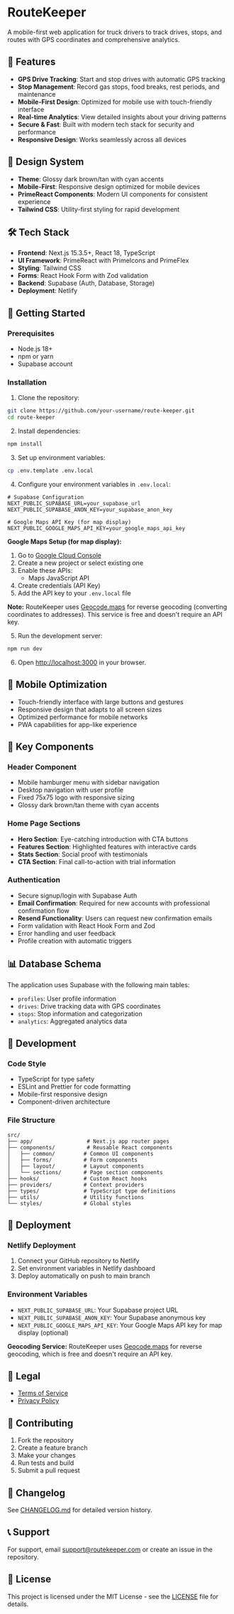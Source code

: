 # RouteKeeper

A mobile-first web application for truck drivers to track drives, stops, and routes with GPS coordinates and comprehensive analytics.

## 🚛 Features

- **GPS Drive Tracking**: Start and stop drives with automatic GPS tracking
- **Stop Management**: Record gas stops, food breaks, rest periods, and maintenance
- **Mobile-First Design**: Optimized for mobile use with touch-friendly interface
- **Real-time Analytics**: View detailed insights about your driving patterns
- **Secure & Fast**: Built with modern tech stack for security and performance
- **Responsive Design**: Works seamlessly across all devices

## 🎨 Design System

- **Theme**: Glossy dark brown/tan with cyan accents
- **Mobile-First**: Responsive design optimized for mobile devices
- **PrimeReact Components**: Modern UI components for consistent experience
- **Tailwind CSS**: Utility-first styling for rapid development

## 🛠 Tech Stack

- **Frontend**: Next.js 15.3.5+, React 18, TypeScript
- **UI Framework**: PrimeReact with PrimeIcons and PrimeFlex
- **Styling**: Tailwind CSS
- **Forms**: React Hook Form with Zod validation
- **Backend**: Supabase (Auth, Database, Storage)
- **Deployment**: Netlify

## 🚀 Getting Started

### Prerequisites

- Node.js 18+
- npm or yarn
- Supabase account

### Installation

1. Clone the repository:

```bash
git clone https://github.com/your-username/route-keeper.git
cd route-keeper
```

2. Install dependencies:

```bash
npm install
```

3. Set up environment variables:

```bash
cp .env.template .env.local
```

4. Configure your environment variables in `.env.local`:

```env
# Supabase Configuration
NEXT_PUBLIC_SUPABASE_URL=your_supabase_url
NEXT_PUBLIC_SUPABASE_ANON_KEY=your_supabase_anon_key

# Google Maps API Key (for map display)
NEXT_PUBLIC_GOOGLE_MAPS_API_KEY=your_google_maps_api_key
```

**Google Maps Setup (for map display):**
1. Go to [Google Cloud Console](https://console.cloud.google.com/)
2. Create a new project or select existing one
3. Enable these APIs:
   - Maps JavaScript API
4. Create credentials (API Key)
5. Add the API key to your `.env.local` file

**Note:** RouteKeeper uses [Geocode.maps](https://geocode.maps.co/) for reverse geocoding (converting coordinates to addresses). This service is free and doesn't require an API key.

5. Run the development server:

```bash
npm run dev
```

6. Open [http://localhost:3000](http://localhost:3000) in your browser.

## 📱 Mobile Optimization

- Touch-friendly interface with large buttons and gestures
- Responsive design that adapts to all screen sizes
- Optimized performance for mobile networks
- PWA capabilities for app-like experience

## 🎯 Key Components

### Header Component

- Mobile hamburger menu with sidebar navigation
- Desktop navigation with user profile
- Fixed 75x75 logo with responsive sizing
- Glossy dark brown/tan theme with cyan accents

### Home Page Sections

- **Hero Section**: Eye-catching introduction with CTA buttons
- **Features Section**: Highlighted features with interactive cards
- **Stats Section**: Social proof with testimonials
- **CTA Section**: Final call-to-action with trial information

### Authentication

- Secure signup/login with Supabase Auth
- **Email Confirmation**: Required for new accounts with professional confirmation flow
- **Resend Functionality**: Users can request new confirmation emails
- Form validation with React Hook Form and Zod
- Error handling and user feedback
- Profile creation with automatic triggers

## 📊 Database Schema

The application uses Supabase with the following main tables:

- `profiles`: User profile information
- `drives`: Drive tracking data with GPS coordinates
- `stops`: Stop information and categorization
- `analytics`: Aggregated analytics data

## 🔧 Development

### Code Style

- TypeScript for type safety
- ESLint and Prettier for code formatting
- Mobile-first responsive design
- Component-driven architecture

### File Structure

```
src/
├── app/                 # Next.js app router pages
├── components/          # Reusable React components
│   ├── common/         # Common UI components
│   ├── forms/          # Form components
│   ├── layout/         # Layout components
│   └── sections/       # Page section components
├── hooks/              # Custom React hooks
├── providers/          # Context providers
├── types/              # TypeScript type definitions
├── utils/              # Utility functions
└── styles/             # Global styles
```

## 🚀 Deployment

### Netlify Deployment

1. Connect your GitHub repository to Netlify
2. Set environment variables in Netlify dashboard
3. Deploy automatically on push to main branch

### Environment Variables

- `NEXT_PUBLIC_SUPABASE_URL`: Your Supabase project URL
- `NEXT_PUBLIC_SUPABASE_ANON_KEY`: Your Supabase anonymous key
- `NEXT_PUBLIC_GOOGLE_MAPS_API_KEY`: Your Google Maps API key for map display (optional)

**Geocoding Service:** RouteKeeper uses [Geocode.maps](https://geocode.maps.co/) for reverse geocoding, which is free and doesn't require an API key.

## 📄 Legal

- [Terms of Service](/terms)
- [Privacy Policy](/privacy)

## 🤝 Contributing

1. Fork the repository
2. Create a feature branch
3. Make your changes
4. Run tests and build
5. Submit a pull request

## 📝 Changelog

See [CHANGELOG.md](CHANGELOG.md) for detailed version history.

## 📞 Support

For support, email support@routekeeper.com or create an issue in the repository.

## 📄 License

This project is licensed under the MIT License - see the [LICENSE](LICENSE) file for details.
